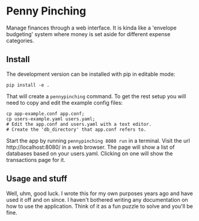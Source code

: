 # Penny Pinching

Manage finances through a web interface.  It is kinda like a 'envelope
budgeting' system where money is set aside for different expense categories.

## Install

The development version can be installed with pip in editable mode:

    pip install -e .

That will create a `pennypinching` command.  To get the rest setup you will
need to copy and edit the example config files:

    cp app-example.conf app.conf;
    cp users-example.yaml users.yaml;
    # Edit the app.conf and users.yaml with a text editor.
    # Create the 'db_directory' that app.conf refers to.

Start the app by running `pennypinching 8080 run` in a terminal.  Visit the url
http://localhost:8080/ in a web browser.  The page will show a list of
databases based on your users.yaml.  Clicking on one will show the transactions
page for it.

## Usage and stuff

Well, uhm, good luck.  I wrote this for my own purposes years ago and have used
it off and on since.  I haven't bothered writing any documentation on how to
use the application.  Think of it as a fun puzzle to solve and you'll be fine.
